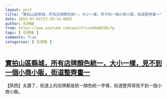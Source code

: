 ```yaml
---
layout: post
title: "實拍山區縣城，所有店牌顏色統一，大小一樣，見不到一個小商小販，街道整齊畫一"
date: 2023-07-01T23:30:14.000Z
author: 石炳鋒
from: https://www.youtube.com/watch?v=m40mBUSBx7g
tags: [ 石炳锋 ]
comments: True
categories: [ 石炳锋 ]
---
```

<!--1688254214000-->
[實拍山區縣城，所有店牌顏色統一，大小一樣，見不到一個小商小販，街道整齊畫一](https://www.youtube.com/watch?v=m40mBUSBx7g)
------

<div>
【陝西】太讚了，街道上的店牌都是統一顏色統一字樣，街道整齊得見不到一個小商小販。
</div>
